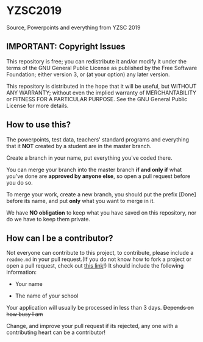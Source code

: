 # YZSC2019
Source, Powerpoints and everything from YZSC 2019

## IMPORTANT: Copyright Issues
This repository is free; you can redistribute it and/or modify it under the terms of the GNU General Public License as published by the Free Software Foundation; either version 3, or (at your option) any later version.

This repository is distributed in the hope that it will be useful, but WITHOUT ANY WARRANTY; without even the implied warranty of MERCHANTABILITY or FITNESS FOR A PARTICULAR PURPOSE.  See the GNU General Public License for more details.

## How to use this?

The powerpoints, test data, teachers' standard programs and everything that it **NOT** created by a student are in the master branch.

Create a branch in your name, put everything you've coded there.

You can merge your branch into the master branch **if and only if** what you've done are **approved by anyone else**, so open a pull request before you do so. 

To merge your work, create a new branch, you should put the prefix \[Done\] before its name, and put **only** what you want to merge in it.

We have **NO obligation** to keep what you have saved on this repository, nor do we have to keep them private. 

## How can I be a contributor?

Not everyone can contribute to this project, to contribute, please include a ```readme.md``` in your pull request.(If you do not know how to fork a project or open a pull request, check out [this link](https://guides.github.com/activities/forking/)!) It should include the following information:

- Your name

- The name of your school

Your application will usually be processed in less than 3 days. ~~Depends on how busy I am~~

Change, and improve your pull request if its rejected, any one with a contributing heart can be a contributor!

